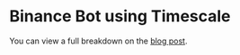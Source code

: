 # Binance Bot using Timescale

You can view a full breakdown on the [blog post](https://greyhoundanalytics.com/blog/integrating-a-python-trading-bot-with-timescaledb/).
